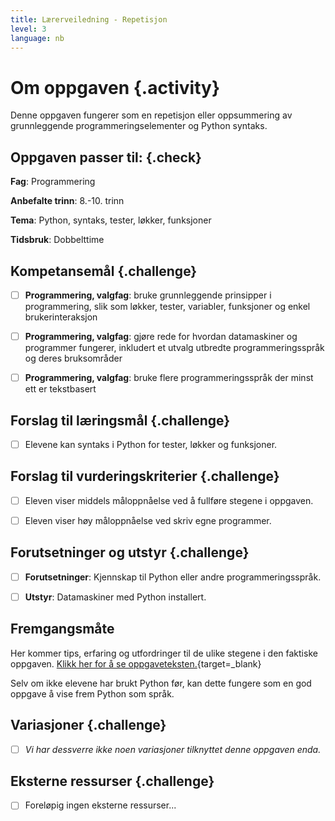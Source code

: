 ```yaml
---
title: Lærerveiledning - Repetisjon
level: 3
language: nb
---
```



# Om oppgaven {.activity}

Denne oppgaven fungerer som en repetisjon eller oppsummering av grunnleggende
programmeringselementer og Python syntaks.

## Oppgaven passer til: {.check}

 __Fag__: Programmering

__Anbefalte trinn__: 8.-10. trinn

__Tema__: Python, syntaks, tester, løkker, funksjoner

__Tidsbruk__: Dobbelttime

## Kompetansemål {.challenge}

- [ ] __Programmering, valgfag__: bruke grunnleggende prinsipper i
       programmering, slik som løkker, tester, variabler, funksjoner og enkel
       brukerinteraksjon

- [ ] __Programmering, valgfag__: gjøre rede for hvordan datamaskiner og
       programmer fungerer, inkludert et utvalg utbredte programmeringsspråk og
       deres bruksområder

- [ ] __Programmering, valgfag__: bruke flere programmeringsspråk der minst ett
       er tekstbasert

## Forslag til læringsmål {.challenge}

- [ ] Elevene kan syntaks i Python for tester, løkker og funksjoner.

## Forslag til vurderingskriterier {.challenge}

- [ ] Eleven viser middels måloppnåelse ved å fullføre stegene i oppgaven.

- [ ] Eleven viser høy måloppnåelse ved skriv egne programmer.

## Forutsetninger og utstyr {.challenge}

- [ ] __Forutsetninger__: Kjennskap til Python eller andre programmeringsspråk.

- [ ] __Utstyr__: Datamaskiner med Python installert.

## Fremgangsmåte

Her kommer tips, erfaring og utfordringer til de ulike stegene i den faktiske
oppgaven. [Klikk her for å se
oppgaveteksten.](../repetisjon/repetisjon.html){target=_blank}

Selv om ikke elevene har brukt Python før, kan dette fungere som en god oppgave
å vise frem Python som språk.

## Variasjoner {.challenge}

- [ ] _Vi har dessverre ikke noen variasjoner tilknyttet denne oppgaven enda._

## Eksterne ressurser {.challenge}

- [ ] Foreløpig ingen eksterne ressurser...

